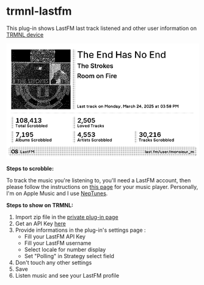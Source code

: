 # trmnl-lastfm

This plug-in shows LastFM last track listened and other user information on [TRMNL device](https://usetrmnl.com/)

![enter image description here](https://raw.githubusercontent.com/monsieurm/trmnl-lastfm/refs/heads/main/trmnl-lastfm.bmp)

**Steps to scrobble:**

To track the music you're listening to, you'll need a LastFM account, then please follow the instructions on [this page](https://www.last.fm/about/trackmymusic) for your music player. Personally, I'm on Apple Music and I use [NepTunes](https://micropixels.software/apps/neptunes).

**Steps to show on TRMNL:**
1. Import zip file in the [private plug-in page](https://usetrmnl.com/plugin_settings?keyname=private_plugin)
2. Get an API Key [here](https://www.last.fm/api)
3. Provide informations in the plug-in's settings page :
    * Fill your LastFM API Key
    * Fill your LastFM username
    * Select locale for number display
    * Set "Polling" in Strategy select field
4. Don't touch any other settings
5. Save
6. Listen music and see your LastFM profile
